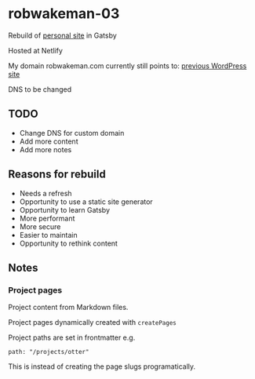 # robwakeman-03

Rebuild of [personal site](https://confident-tesla-41316e.netlify.com/) in Gatsby

Hosted at Netlify

My domain robwakeman.com currently still points to: [previous WordPress site](https://www.robwakeman.com/)

DNS to be changed

## TODO

- Change DNS for custom domain
- Add more content
- Add more notes

## Reasons for rebuild

- Needs a refresh
- Opportunity to use a static site generator
- Opportunity to learn Gatsby
- More performant
- More secure
- Easier to maintain
- Opportunity to rethink content

## Notes

### Project pages

Project content from Markdown files.

Project pages dynamically created with `createPages`

Project paths are set in frontmatter e.g.

`path: "/projects/otter"`

This is instead of creating the page slugs programatically.
